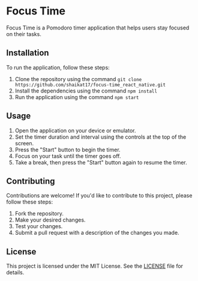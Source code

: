 # Focus Time

Focus Time is a Pomodoro timer application that helps users stay focused on their tasks.

## Installation

To run the application, follow these steps:

1. Clone the repository using the command `git clone https://github.com/shaikat17/focus-time_react_native.git`
2. Install the dependencies using the command `npm install`
3. Run the application using the command `npm start`

## Usage

1. Open the application on your device or emulator.
2. Set the timer duration and interval using the controls at the top of the screen.
3. Press the "Start" button to begin the timer.
4. Focus on your task until the timer goes off.
5. Take a break, then press the "Start" button again to resume the timer.

## Contributing

Contributions are welcome! If you'd like to contribute to this project, please follow these steps:

1. Fork the repository.
2. Make your desired changes.
3. Test your changes.
4. Submit a pull request with a description of the changes you made.

## License

This project is licensed under the MIT License. See the [LICENSE](LICENSE) file for details.